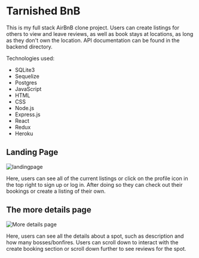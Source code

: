 # Tarnished BnB

This is my full stack AirBnB clone project. Users can create listings for others to view and leave reviews, as well as book stays at locations, as long as they don't own the location. API documentation can be found in the backend directory.

Technologies used:

- SQLite3
- Sequelize
- Postgres
- JavaScript
- HTML
- CSS
- Node.js
- Express.js
- React
- Redux
- Heroku


## Landing Page
![landingpage](https://res.cloudinary.com/dpjpitop6/image/upload/v1669757700/frontpage_erihnd.png)

Here, users can see all of the current listings or click on the profile icon in the top right to sign up or log in. After doing so they can check out their bookings or create a listing of their own.

## The more details page

![More details page](https://res.cloudinary.com/dpjpitop6/image/upload/v1669757779/moredetails_aoihqa.png)

Here, users can see all the details about a spot, such as description and how many bosses/bonfires. Users can scroll down to interact with the create booking section or scroll down further to see reviews for the spot.


